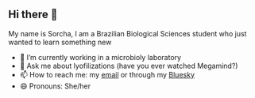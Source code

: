 ## Hi there 👋
My name is Sorcha, I am a Brazilian Biological Sciences student who just wanted to learn something new
<!--
**Silky-number8/Silky-number8** is a ✨ _special_ ✨ repository because it's `README.md` (this file) appears on your GitHub profile.

Here are some ideas to get you started: -->

- 🔭 I’m currently working in a microbioly laboratory
- 💬 Ask me about lyofilizations (have you ever watched Megamind?)
- 📫 How to reach me: my <a href="mailto:sorchagalera@gmail.com"> email</a> or through my <a href="https://bsky.app/profile/@sgmushroom.bsky.social"> Bluesky</a>
- 😄 Pronouns: She/her
